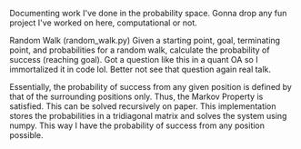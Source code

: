 Documenting work I've done in the probability space. Gonna drop any fun project I've worked on here, computational or not.

Random Walk (random_walk.py)
Given a starting point, goal, terminating point, and probabilities for a random walk, calculate the probability of success (reaching goal). Got a question like this in a quant OA so I immortalized it in code lol. Better not see that question again real talk.

Essentially, the probability of success from any given position is defined by that of the surrounding positions only. Thus, the Markov Property is satisfied. This can be solved recursively on paper. This implementation stores the probabilities in a tridiagonal matrix and solves the system using numpy. This way I have the probability of success from any position possible.
